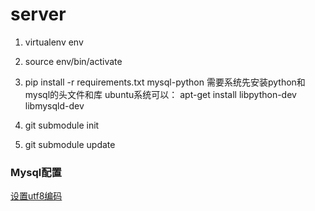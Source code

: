 # server


1.  virtualenv env
2.  source env/bin/activate
3.  pip install -r requirements.txt
    mysql-python 需要系统先安装python和mysql的头文件和库
    ubuntu系统可以： apt-get install libpython-dev libmysqld-dev

4.  git submodule init
5.  git submodule update


### Mysql配置

[设置utf8编码][1]





[1]: http://stackoverflow.com/questions/3513773/change-mysql-default-character-set-to-utf8-in-my-cnf

